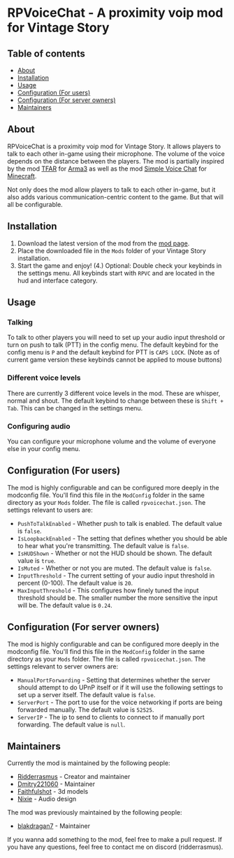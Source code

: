 # RPVoiceChat - A proximity voip mod for Vintage Story

## Table of contents
- [About](#about)
- [Installation](#installation)
- [Usage](#usage)
- [Configuration (For users)](#configuration-users)
- [Configuration (For server owners)](#configuration-server)
- [Maintainers](#maintainers)

## About
RPVoiceChat is a proximity voip mod for Vintage Story. It allows players to talk to each other in-game using their microphone. The volume of the voice depends on the distance between the players. The mod is partially inspired by the mod [TFAR](https://steamcommunity.com/workshop/filedetails/?id=894678801) for [Arma3](https://arma3.com/) as well as the mod [Simple Voice Chat](https://www.curseforge.com/minecraft/mc-mods/simple-voice-chat) for [Minecraft](https://www.minecraft.net/en-us).

Not only does the mod allow players to talk to each other in-game, but it also adds various communication-centric content to the game. But that will all be configurable.

## Installation
1. Download the latest version of the mod from the [mod page](https://mods.vintagestory.at/rpvoicechat).
2. Place the downloaded file in the `Mods` folder of your Vintage Story installation.
3. Start the game and enjoy!
(4.) Optional: Double check your keybinds in the settings menu. All keybinds start with `RPVC` and are located in the hud and interface category.
 
## Usage
### Talking
To talk to other players you will need to set up your audio input threshold or turn on push to talk (PTT) in the config menu.
The default keybind for the config menu is `P` and the default keybind for PTT is `CAPS LOCK`. (Note as of current game version these keybinds cannot be applied to mouse buttons)

### Different voice levels
There are currently 3 different voice levels in the mod. These are whisper, normal and shout. 
The default keybind to change between these is `Shift + Tab`. This can be changed in the settings menu.

### Configuring audio
You can configure your microphone volume and the volume of everyone else in your config menu.

## <a name="configuration-users"></a>Configuration (For users)
The mod is highly configurable and can be configured more deeply in the modconfig file. You'll find this file in the `ModConfig` folder in the same directory as your `Mods` folder. The file is called `rpvoicechat.json`.
The settings relevant to users are:
- `PushToTalkEnabled` - Whether push to talk is enabled. The default value is `false`.
- `IsLoopbackEnabled` - The setting that defines whether you should be able to hear what you're transmitting. The default value is `false`.
- `IsHUDShown` - Whether or not the HUD should be shown. The default value is `true`.
- `IsMuted` - Whether or not you are muted. The default value is `false`.
- `InputThreshold` - The current setting of your audio input threshold in percent (0-100). The default value is `20`.
- `MaxInputThreshold` - This configures how finely tuned the input threshold should be. The smaller number the more sensitive the input will be. The default value is `0.24`.
 
## <a name="configuration-server"></a>Configuration (For server owners)
The mod is highly configurable and can be configured more deeply in the modconfig file. You'll find this file in the `ModConfig` folder in the same directory as your `Mods` folder. The file is called `rpvoicechat.json`.
The settings relevant to server owners are:
- `ManualPortForwarding` - Setting that determines whether the server should attempt to do UPnP itself or if it will use the following settings to set up a server itself. The default value is `false`.
- `ServerPort` - The port to use for the voice networking if ports are being forwarded manually. The default value is `52525`.
- `ServerIP` - The ip to send to clients to connect to if manually port forwarding. The default value is `null`.

## Maintainers
Currently the mod is maintained by the following people:
- [Ridderrasmus](https://github.com/Ridderrasmus) - Creator and maintainer
- [Dmitry221060](https://github.com/Dmitry221060) - Maintainer
- [Faithfulshot](https://github.com/Faithfulshot) - 3d models
- [Nixie]() - Audio design

The mod was previously maintained by the following people:
- [blakdragan7](https://github.com/blakdragan7) - Maintainer

If you wanna add something to the mod, feel free to make a pull request. 
If you have any questions, feel free to contact me on discord (ridderrasmus).